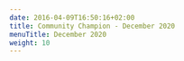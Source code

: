 ```yaml
---
date: 2016-04-09T16:50:16+02:00
title: Community Champion - December 2020
menuTitle: December 2020
weight: 10
---
```


